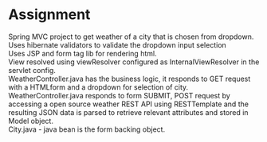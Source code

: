 Assignment
==========
Spring MVC project to get weather of a city that is chosen from dropdown.<br/>
Uses hibernate validators to validate the dropdown input selection<br/>
Uses JSP and form tag lib for rendering html.<br/>
View resolved using viewResolver configured as InternalViewResolver in the servlet config.<br/>
WeatherController.java has the business logic, it responds to GET request with a HTMLform and a dropdown for selection of city.<br/>
WeatherController.java responds to form SUBMIT, POST request by accessing a open source weather REST API using RESTTemplate and the resulting JSON data is parsed to retrieve relevant attributes and stored in Model object.<br/>
City.java - java bean is the  form backing object.

